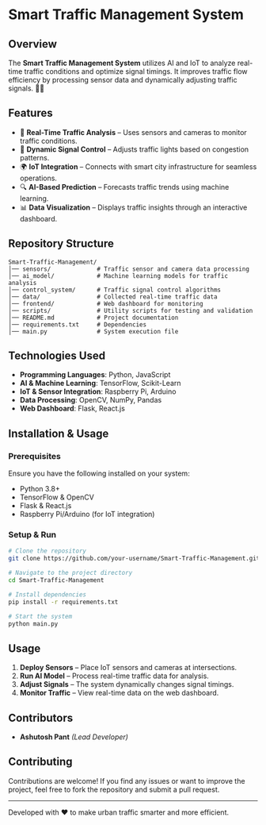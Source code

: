 # Smart Traffic Management System

## Overview
The **Smart Traffic Management System** utilizes AI and IoT to analyze real-time traffic conditions and optimize signal timings. It improves traffic flow efficiency by processing sensor data and dynamically adjusting traffic signals. 🚦🤖

## Features
- 📡 **Real-Time Traffic Analysis** – Uses sensors and cameras to monitor traffic conditions.
- 🚦 **Dynamic Signal Control** – Adjusts traffic lights based on congestion patterns.
- 🌍 **IoT Integration** – Connects with smart city infrastructure for seamless operations.
- 🔍 **AI-Based Prediction** – Forecasts traffic trends using machine learning.
- 📊 **Data Visualization** – Displays traffic insights through an interactive dashboard.

## Repository Structure
```
Smart-Traffic-Management/
│── sensors/             # Traffic sensor and camera data processing
│── ai_model/            # Machine learning models for traffic analysis
│── control_system/      # Traffic signal control algorithms
│── data/                # Collected real-time traffic data
│── frontend/            # Web dashboard for monitoring
│── scripts/             # Utility scripts for testing and validation
│── README.md            # Project documentation
│── requirements.txt     # Dependencies
│── main.py              # System execution file
```

## Technologies Used
- **Programming Languages**: Python, JavaScript
- **AI & Machine Learning**: TensorFlow, Scikit-Learn
- **IoT & Sensor Integration**: Raspberry Pi, Arduino
- **Data Processing**: OpenCV, NumPy, Pandas
- **Web Dashboard**: Flask, React.js

## Installation & Usage
### Prerequisites
Ensure you have the following installed on your system:
- Python 3.8+
- TensorFlow & OpenCV
- Flask & React.js
- Raspberry Pi/Arduino (for IoT integration)

### Setup & Run
```bash
# Clone the repository
git clone https://github.com/your-username/Smart-Traffic-Management.git

# Navigate to the project directory
cd Smart-Traffic-Management

# Install dependencies
pip install -r requirements.txt

# Start the system
python main.py
```

## Usage
1. **Deploy Sensors** – Place IoT sensors and cameras at intersections.
2. **Run AI Model** – Process real-time traffic data for analysis.
3. **Adjust Signals** – The system dynamically changes signal timings.
4. **Monitor Traffic** – View real-time data on the web dashboard.

## Contributors
- **Ashutosh Pant** *(Lead Developer)*

## Contributing
Contributions are welcome! If you find any issues or want to improve the project, feel free to fork the repository and submit a pull request.

---
Developed with ❤️ to make urban traffic smarter and more efficient.
